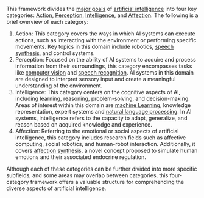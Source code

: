This framework divides the [major goals](.md) of [artificial intelligence](../Artificial%20Intelligence.md) into four key categories: [Action](Action/Action.md), [Perception](Perception/Perception.md), [Intelligence](Intelligence/Intelligence.md), and [Affection](Cognition/Affection/Affection.md). The following is a brief overview of each category:

1.  Action: This category covers the ways in which AI systems can execute actions, such as interacting with the environment or performing specific movements. Key topics in this domain include robotics, [speech synthesis](Action/Speech%20synthesis/Speech%20synthesis.md), and control systems.
2.  Perception: Focused on the ability of AI systems to acquire and process information from their surroundings, this category encompasses tasks like [computer vision](Perception/Computer%20vision/Computer%20vision.md) and [speech recognition](Perception/Speech%20recognition/Speech%20recognition.md). AI systems in this domain are designed to interpret sensory input and create a meaningful understanding of the environment.
3.  Intelligence: This category centers on the cognitive aspects of AI, including learning, reasoning, problem-solving, and decision-making. Areas of interest within this domain are [machine Learning](Cognition/Machine%20learning/Machine%20learning.md), knowledge representation, expert systems and [natural language processing](Cognition/Natural%20language%20processing.md). In AI systems, intelligence refers to the capacity to adapt, generalize, and reason based on acquired knowledge and experience.
4.  Affection: Referring to the emotional or social aspects of artificial intelligence, this category includes research fields such as affective computing, social robotics, and human-robot interaction. Additionally, it covers [affection synthesis](Cognition/Affection/Affection%20synthesis/Affection%20synthesis.md), a novel concept proposed to simulate human emotions and their associated endocrine regulation.

Although each of these categories can be further divided into more specific subfields, and some areas may overlap between categories, this four-category framework offers a valuable structure for comprehending the diverse aspects of artificial intelligence.